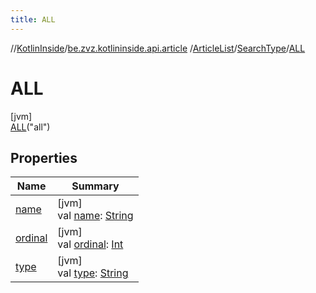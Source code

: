 ```yaml
---
title: ALL
---
```

//[KotlinInside](../../../../../index.html)/[be.zvz.kotlininside.api.article](../../../index.html)
/[ArticleList](../../index.html)/[SearchType](../index.html)/[ALL](index.html)

# ALL

[jvm]\
[ALL](index.html)("all")

## Properties

| Name | Summary |
|---|---|
| [name](../../../../be.zvz.kotlininside.session.user/-user-type/-a-n-o-n-y-m-o-u-s/index.html#-372974862%2FProperties%2F863300109) | [jvm]<br>val [name](../../../../be.zvz.kotlininside.session.user/-user-type/-a-n-o-n-y-m-o-u-s/index.html#-372974862%2FProperties%2F863300109): [String](https://kotlinlang.org/api/latest/jvm/stdlib/kotlin/-string/index.html) |
| [ordinal](../../../../be.zvz.kotlininside.session.user/-user-type/-a-n-o-n-y-m-o-u-s/index.html#-739389684%2FProperties%2F863300109) | [jvm]<br>val [ordinal](../../../../be.zvz.kotlininside.session.user/-user-type/-a-n-o-n-y-m-o-u-s/index.html#-739389684%2FProperties%2F863300109): [Int](https://kotlinlang.org/api/latest/jvm/stdlib/kotlin/-int/index.html) |
| [type](../type.html) | [jvm]<br>val [type](../type.html): [String](https://kotlinlang.org/api/latest/jvm/stdlib/kotlin/-string/index.html) |

